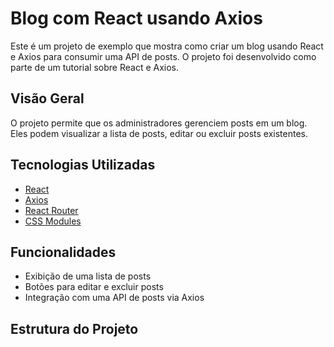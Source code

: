 # Blog com React usando Axios

Este é um projeto de exemplo que mostra como criar um blog usando React e Axios para consumir uma API de posts. O projeto foi desenvolvido como parte de um tutorial sobre React e Axios.

## Visão Geral

O projeto permite que os administradores gerenciem posts em um blog. Eles podem visualizar a lista de posts, editar ou excluir posts existentes.

## Tecnologias Utilizadas

- [React](https://reactjs.org/)
- [Axios](https://axios-http.com/)
- [React Router](https://reactrouter.com/)
- [CSS Modules](https://github.com/css-modules/css-modules)

## Funcionalidades

- Exibição de uma lista de posts
- Botões para editar e excluir posts
- Integração com uma API de posts via Axios

## Estrutura do Projeto